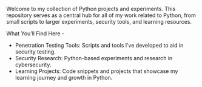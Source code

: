 Welcome to my collection of Python projects and experiments. This repository serves as a central hub for all of my work related to Python, 
from small scripts to larger experiments, security tools, and learning resources.

What You’ll Find Here -
- Penetration Testing Tools: Scripts and tools I’ve developed to aid in security testing.
- Security Research: Python-based experiments and research in cybersecurity.
- Learning Projects: Code snippets and projects that showcase my learning journey and growth in Python.

